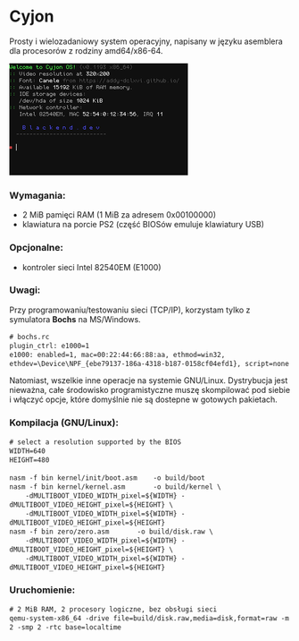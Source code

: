 # Cyjon

Prosty i wielozadaniowy system operacyjny, napisany w języku asemblera dla procesorów z rodziny amd64/x86-64.

![screenshot](https://raw.githubusercontent.com/blackend/cyjon/master/cyjon.png)

### Wymagania:

  - 2 MiB pamięci RAM (1 MiB za adresem 0x00100000)
  - klawiatura na porcie PS2 (część BIOSów emuluje klawiatury USB)

### Opcjonalne:

  - kontroler sieci Intel 82540EM (E1000)

### Uwagi:

Przy programowaniu/testowaniu sieci (TCP/IP), korzystam tylko z symulatora **Bochs** na MS/Windows.

	# bochs.rc
	plugin_ctrl: e1000=1
	e1000: enabled=1, mac=00:22:44:66:88:aa, ethmod=win32, ethdev=\Device\NPF_{ebe79137-186a-4318-b187-0158cf04efd1}, script=none

Natomiast, wszelkie inne operacje na systemie GNU/Linux. Dystrybucja jest nieważna, całe środowisko programistyczne muszę skompilować pod siebie i włączyć opcje, które domyślnie nie są dostepne w gotowych pakietach.

### Kompilacja (GNU/Linux):

	# select a resolution supported by the BIOS
	WIDTH=640
	HEIGHT=480

	nasm -f bin kernel/init/boot.asm	-o build/boot
	nasm -f bin kernel/kernel.asm		-o build/kernel \
		-dMULTIBOOT_VIDEO_WIDTH_pixel=${WIDTH} -dMULTIBOOT_VIDEO_HEIGHT_pixel=${HEIGHT} \
		-dMULTIBOOT_VIDEO_WIDTH_pixel=${WIDTH} -dMULTIBOOT_VIDEO_HEIGHT_pixel=${HEIGHT}
	nasm -f bin zero/zero.asm		-o build/disk.raw \
		-dMULTIBOOT_VIDEO_WIDTH_pixel=${WIDTH} -dMULTIBOOT_VIDEO_HEIGHT_pixel=${HEIGHT} \
		-dMULTIBOOT_VIDEO_WIDTH_pixel=${WIDTH} -dMULTIBOOT_VIDEO_HEIGHT_pixel=${HEIGHT}

### Uruchomienie:

	# 2 MiB RAM, 2 procesory logiczne, bez obsługi sieci
	qemu-system-x86_64 -drive file=build/disk.raw,media=disk,format=raw -m 2 -smp 2 -rtc base=localtime
